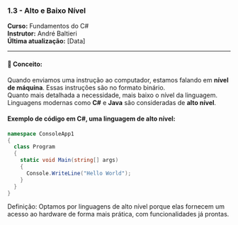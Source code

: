 ### **1.3 - Alto e Baixo Nível**  
**Curso:** Fundamentos do C#  
**Instrutor:** André Baltieri  
**Última atualização:** [Data]

---

#### 📖 **Conceito:**  
Quando enviamos uma instrução ao computador, estamos falando em **nível de máquina**. Essas instruções são no formato binário.  
Quanto mais detalhada a necessidade, mais baixo o nível da linguagem.  
Linguagens modernas como **C#** e **Java** são consideradas de **alto nível**.

#### Exemplo de código em **C#**, uma linguagem de alto nível:
```csharp
namespace ConsoleApp1
{
  class Program
  {
    static void Main(string[] args)
    {
      Console.WriteLine("Hello World");
    }
  }
}
```
Definição:
Optamos por linguagens de alto nível porque elas fornecem um acesso ao hardware de forma mais prática, com funcionalidades já prontas.
